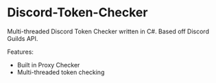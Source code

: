 # Discord-Token-Checker
Multi-threaded Discord Token Checker written in C#. Based off Discord Guilds API.

Features:
- Built in Proxy Checker
- Multi-threaded token checking
